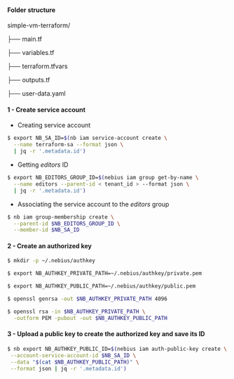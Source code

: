 #### Folder structure

simple-vm-terraform/

├── main.tf

├── variables.tf

├── terraform.tfvars

├── outputs.tf

├── user-data.yaml


#### 1 - Create service account
- Creating service account
```bash
$ export NB_SA_ID=$(nb iam service-account create \
  --name terraform-sa --format json \
  | jq -r '.metadata.id')
```

- Getting *editors* ID
```bash
$ export NB_EDITORS_GROUP_ID=$(nebius iam group get-by-name \
  --name editors --parent-id < tenant_id > --format json \
  | jq -r '.metadata.id')
```

- Associating the service account to the *editors* group
```bash
$ nb iam group-membership create \
  --parent-id $NB_EDITORS_GROUP_ID \
  --member-id $NB_SA_ID
```

#### 2 - Create an authorized key
```bash
$ mkdir -p ~/.nebius/authkey
```
```bash
$ export NB_AUTHKEY_PRIVATE_PATH=~/.nebius/authkey/private.pem
```
```bash
$ export NB_AUTHKEY_PUBLIC_PATH=~/.nebius/authkey/public.pem
```
```bash
$ openssl genrsa -out $NB_AUTHKEY_PRIVATE_PATH 4096
```
```bash
$ openssl rsa -in $NB_AUTHKEY_PRIVATE_PATH \
  -outform PEM -pubout -out $NB_AUTHKEY_PUBLIC_PATH
```

#### 3 - Upload a public key to create the authorized key and save its ID
```bash
$ nb export NB_AUTHKEY_PUBLIC_ID=$(nebius iam auth-public-key create \
 --account-service-account-id $NB_SA_ID \
 --data "$(cat $NB_AUTHKEY_PUBLIC_PATH)" \
 --format json | jq -r '.metadata.id')
```


